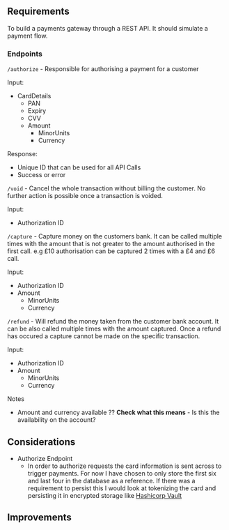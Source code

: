 

## Requirements
To build a payments gateway through a REST API. It should simulate a payment flow. 



### Endpoints 
`/authorize` - Responsible for authorising a payment for a customer

Input:
* CardDetails
  * PAN 
  * Expiry 
  * CVV
  * Amount
    * MinorUnits
    * Currency

Response:
* Unique ID that can be used for all API Calls
* Success or error

`/void` - Cancel the whole transaction without billing the customer. 
No further action is possible once a transaction is voided.

Input:
* Authorization ID

`/capture` - Capture money on the customers bank. 
It can be called multiple times with the amount that is not greater to the amount authorised in the first call.
e.g £10 authorisation can be captured 2 times with a £4 and £6 call.

Input: 
* Authorization ID
* Amount 
  * MinorUnits
  * Currency

`/refund` - Will refund the money taken from the customer bank account. It can be also called multiple times with the amount captured.
Once a refund has occured a capture cannot be made on the specific transaction. 

Input:
* Authorization ID
* Amount
  * MinorUnits 
  * Currency


Notes
* Amount and currency available ?? **Check what this means** - Is this the availability on the account?


## Considerations
* Authorize Endpoint
  * In order to authorize requests the card information is sent across to trigger payments. 
   For now I have chosen to only store the first six and last four in the database as a reference. 
  If there was a requirement to persist this I would look at tokenizing the card and persisting it in encrypted storage like
  [Hashicorp Vault](https://www.vaultproject.io/)



## Improvements

